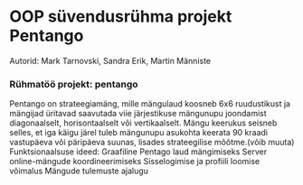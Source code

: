 # OOP süvendusrühma projekt Pentango

Autorid: Mark Tarnovski, Sandra Erik, Martin Männiste

### Rühmatöö projekt: pentango
Pentango on strateegiamäng, mille mängulaud koosneb 6x6 ruudustikust ja mängijad üritavad saavutada viie järjestikuse mängunupu joondamist diagonaalselt, horisontaalselt või vertikaalselt. Mängu keerukus seisneb selles, et iga käigu järel tuleb mängunupu asukohta keerata 90 kraadi vastupäeva või päripäeva suunas, lisades strateegilise mõõtme.(võib muuta)
Funktsionaalsuse ideed:
Graafiline Pentago laud mängimiseks
Server online-mängude koordineerimiseks
Sisselogimise ja profiili loomise võimalus 
Mängude tulemuste ajalugu

